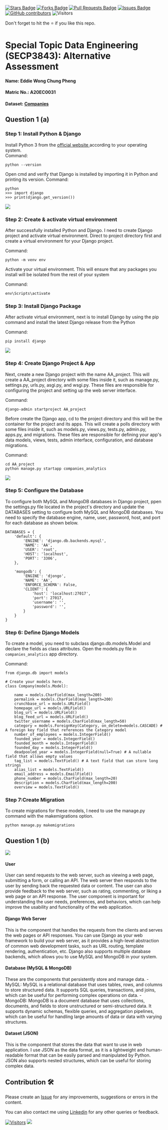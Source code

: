 <a href="https://github.com/drshahizan/SECP3843/stargazers"><img src="https://img.shields.io/github/stars/drshahizan/SECP3843" alt="Stars Badge"/></a>
<a href="https://github.com/drshahizan/SECP3843/network/members"><img src="https://img.shields.io/github/forks/drshahizan/SECP3843" alt="Forks Badge"/></a>
<a href="https://github.com/drshahizan/SECP3843/pulls"><img src="https://img.shields.io/github/issues-pr/drshahizan/SECP3843" alt="Pull Requests Badge"/></a>
<a href="https://github.com/drshahizan/SECP3843/issues"><img src="https://img.shields.io/github/issues/drshahizan/SECP3843" alt="Issues Badge"/></a>
<a href="https://github.com/drshahizan/SECP3843/graphs/contributors"><img alt="GitHub contributors" src="https://img.shields.io/github/contributors/drshahizan/SECP3843?color=2b9348"></a>
![Visitors](https://api.visitorbadge.io/api/visitors?path=https%3A%2F%2Fgithub.com%2Fdrshahizan%2FSECP3843&labelColor=%23d9e3f0&countColor=%23697689&style=flat)


Don't forget to hit the :star: if you like this repo.

# Special Topic Data Engineering (SECP3843): Alternative Assessment

#### Name: Eddie Wong Chung Pheng
#### Matric No.: A20EC0031
#### Dataset: <a href="https://github.com/drshahizan/dataset/tree/main/mongodb/04-companies" >Companies</a>

## Question 1 (a)
### Step 1: Install Python & Django
Install Python 3 from the <a href=" www.python.org"> official website </a> according to your operating system. <br/>
Command: 
```
python --version
```

Open cmd and  verify that Django is installed by importing it in Python and printing its version.
Command: 
```
python
>>> import django
>>> print(django.get_version())
```
<img  src="./files/images/install.png"></img>

### Step 2: Create & activate virtual environment
After successfully installed Python and Django. I need to create Django project and activate virtual environment. 
Direct to project directory first and create a virtual environment for your Django project.

Command: 
```
python -m venv env
```

Activate your virtual environment. This will ensure that any packages you install will be isolated from the rest of your system

Command: 
```
env\Scripts\activate
```

### Step 3: Install Django Package 
After activate virtual environment, next is to install Django by using the pip command and install the latest Django release from the Python

Command: 
```
pip install django
```
<img  src="./files/images/install_django.png"></img>

### Step 4: Create Django Project & App
Next, create a new Django project with the name AA_project. This will create a AA_project directory with some files inside it, such as manage.py, settings.py, urls.py, asgi.py, and wsgi.py. These files are responsible for configuring the project and setting up the web server interface.

Command: 
```
django-admin startproject AA_project

```

 Before create the Django app, cd to the project directory and this will be the container for the project and its apps. This will create a polls directory with some files inside it, such as models.py, views.py, tests.py, admin.py, apps.py, and migrations. These files are responsible for defining your app's data models, views, tests, admin interface, configuration, and database migrations.

Command:
```
cd AA_project
python manage.py startapp companies_analytics
```
<img  src="./files/images/create_project.png"></img>

### Step 5: Configure the Database
To configure both MySQL and MongoDB databases in Django project, ppen the settings.py file located in the project's directory and update the DATABASES setting to configure both MySQL and MongoDB databases. You need to specify the database engine, name, user, password, host, and port for each database as shown below.

```
DATABASES = {
    'default': {
        'ENGINE': 'django.db.backends.mysql',
        'NAME': 'AA',
        'USER': 'root',
        'HOST': 'localhost',
        'PORT': '3306',
    },

    'mongodb': {
        'ENGINE': 'djongo',
        'NAME': 'AA',
        'ENFORCE_SCHEMA': False,
        'CLIENT': {
            'host': 'localhost:27017',
            'port': 27017,
            'username': '',
            'password': '',
        }
    }
}
```

### Step 6: Define Django Models
To create a model, you need to subclass django.db.models.Model and declare the fields as class attributes. Open the models.py file in ```companies_analytics``` app directory.

Command:
```
from django.db import models

# Create your models here.
class Company(models.Model):

    name = models.CharField(max_length=200)
    permalink = models.CharField(max_length=200)
    crunchbase_url = models.URLField()
    homepage_url = models.URLField()
    blog_url = models.URLField()
    blog_feed_url = models.URLField()
    twitter_username = models.CharField(max_length=50)
    category = models.ForeignKey(Category, on_delete=models.CASCADE) # A foreign key field that references the Category model
    number_of_employees = models.IntegerField()
    founded_year = models.IntegerField()
    founded_month = models.IntegerField()
    founded_day = models.IntegerField()
    deadpooled_year = models.IntegerField(null=True) # A nullable field that allows empty values
    tag_list = models.TextField() # A text field that can store long strings
    alias_list = models.TextField()
    email_address = models.EmailField()
    phone_number = models.CharField(max_length=20)
    description = models.CharField(max_length=200)
    overview = models.TextField()

```
### Step 7:Create Migration
To create migrations for these models, I need to use the manage.py command with the makemigrations option.

```
python manage.py makemigrations
```

## Question 1 (b)
<img  src="./files/images/system_architecture.png"></img>

#### User
User can send requests to the web server, such as viewing a web page, submitting a form, or calling an API. The web server then responds to the user by sending back the requested data or content. The user can also provide feedback to the web server, such as rating, commenting, or liking a web page or an API response. The user component is important for understanding the user needs, preferences, and behaviors, which can help improve the usability and functionality of the web application.

#### Django Web Server
This is the component that handles the requests from the clients and serves the web pages or API responses. You can use Django as your web framework to build your web server, as it provides a high-level abstraction of common web development tasks, such as URL routing, template rendering, authentication, etc. Django also supports multiple database backends, which allows you to use MySQL and MongoDB in your system.

#### Database (MySQL & MongoDB)
These are the components that persistently store and manage data.
-MySQL: MySQL is a relational database that uses tables, rows, and columns to store structured data. It supports SQL queries, transactions, and joins, which can be useful for performing complex operations on data.
-MongoDB: MongoDB is a document database that uses collections, documents, and fields to store unstructured or semi-structured data. It supports dynamic schemas, flexible queries, and aggregation pipelines, which can be useful for handling large amounts of data or data with varying structures.

#### Dataset (JSON)
This is the component that stores the data that want to use in web application. I use JSON as the data format, as it is a lightweight and human-readable format that can be easily parsed and manipulated by Python. JSON also supports nested structures, which can be useful for storing complex data. 

## Contribution 🛠️
Please create an [Issue](https://github.com/drshahizan/special-topic-data-engineering/issues) for any improvements, suggestions or errors in the content.

You can also contact me using [Linkedin](https://www.linkedin.com/in/drshahizan/) for any other queries or feedback.

[![Visitors](https://api.visitorbadge.io/api/visitors?path=https%3A%2F%2Fgithub.com%2Fdrshahizan&labelColor=%23697689&countColor=%23555555&style=plastic)](https://visitorbadge.io/status?path=https%3A%2F%2Fgithub.com%2Fdrshahizan)
![](https://hit.yhype.me/github/profile?user_id=81284918)


